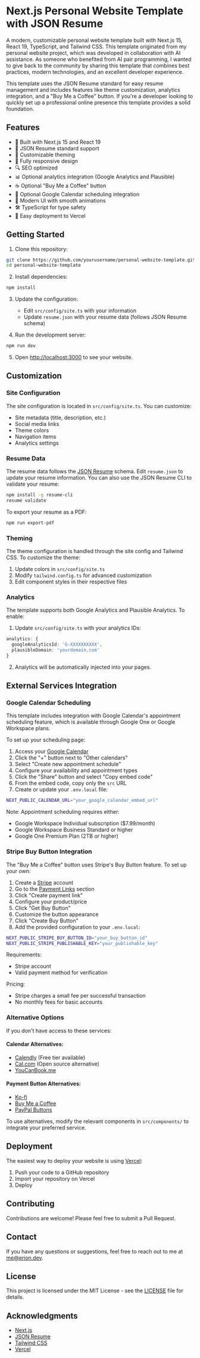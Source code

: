 # Next.js Personal Website Template with JSON Resume

A modern, customizable personal website template built with Next.js 15, React 19, TypeScript, and Tailwind CSS. This template originated from my personal website project, which was developed in collaboration with AI assistance. As someone who benefited from AI pair programming, I wanted to give back to the community by sharing this template that combines best practices, modern technologies, and an excellent developer experience.

This template uses the JSON Resume standard for easy resume management and includes features like theme customization, analytics integration, and a "Buy Me a Coffee" button. If you're a developer looking to quickly set up a professional online presence this template provides a solid foundation.

## Features

- 🚀 Built with Next.js 15 and React 19
- 📝 JSON Resume standard support
- 🎨 Customizable theming
- 📱 Fully responsive design
- 🔍 SEO optimized
- 📊 Optional analytics integration (Google Analytics and Plausible)
- ☕ Optional "Buy Me a Coffee" button
- 📅 Optional Google Calendar scheduling integration
- 🌙 Modern UI with smooth animations
- 🛠️ TypeScript for type safety
- 🎯 Easy deployment to Vercel

## Getting Started

1. Clone this repository:
```bash
git clone https://github.com/yourusername/personal-website-template.git
cd personal-website-template
```

2. Install dependencies:
```bash
npm install
```

3. Update the configuration:
   - Edit `src/config/site.ts` with your information
   - Update `resume.json` with your resume data (follows JSON Resume schema)

4. Run the development server:
```bash
npm run dev
```

5. Open [http://localhost:3000](http://localhost:3000) to see your website.

## Customization

### Site Configuration

The site configuration is located in `src/config/site.ts`. You can customize:

- Site metadata (title, description, etc.)
- Social media links
- Theme colors
- Navigation items
- Analytics settings

### Resume Data

The resume data follows the [JSON Resume](https://jsonresume.org) schema. Edit `resume.json` to update your resume information. You can also use the JSON Resume CLI to validate your resume:

```bash
npm install -g resume-cli
resume validate
```

To export your resume as a PDF:
```bash
npm run export-pdf
```

### Theming

The theme configuration is handled through the site config and Tailwind CSS. To customize the theme:

1. Update colors in `src/config/site.ts`
2. Modify `tailwind.config.ts` for advanced customization
3. Edit component styles in their respective files

### Analytics

The template supports both Google Analytics and Plausible Analytics. To enable:

1. Update `src/config/site.ts` with your analytics IDs:
```typescript
analytics: {
  googleAnalyticsId: 'G-XXXXXXXXXX',
  plausibleDomain: 'yourdomain.com'
}
```

2. Analytics will be automatically injected into your pages.

## External Services Integration

### Google Calendar Scheduling

This template includes integration with Google Calendar's appointment scheduling feature, which is available through Google One or Google Workspace plans.

To set up your scheduling page:

1. Access your [Google Calendar](https://calendar.google.com)
2. Click the "+" button next to "Other calendars"
3. Select "Create new appointment schedule"
4. Configure your availability and appointment types
5. Click the "Share" button and select "Copy embed code"
6. From the embed code, copy only the `src` URL
7. Create or update your `.env.local` file:

```bash
NEXT_PUBLIC_CALENDAR_URL="your_google_calendar_embed_url"
```

Note: Appointment scheduling requires either:
- Google Workspace Individual subscription ($7.99/month)
- Google Workspace Business Standard or higher
- Google One Premium Plan (2TB or higher)

### Stripe Buy Button Integration

The "Buy Me a Coffee" button uses Stripe's Buy Button feature. To set up your own:

1. Create a [Stripe](https://stripe.com) account
2. Go to the [Payment Links](https://dashboard.stripe.com/payment-links) section
3. Click "Create payment link"
4. Configure your product/price
5. Click "Get Buy Button"
6. Customize the button appearance
7. Click "Create Buy Button"
8. Add the provided configuration to your `.env.local`:

```bash
NEXT_PUBLIC_STRIPE_BUY_BUTTON_ID="your_buy_button_id"
NEXT_PUBLIC_STRIPE_PUBLISHABLE_KEY="your_publishable_key"
```

Requirements:
- Stripe account
- Valid payment method for verification

Pricing:
- Stripe charges a small fee per successful transaction
- No monthly fees for basic accounts

### Alternative Options

If you don't have access to these services:

#### Calendar Alternatives:
- [Calendly](https://calendly.com) (Free tier available)
- [Cal.com](https://cal.com) (Open source alternative)
- [YouCanBook.me](https://youcanbook.me)

#### Payment Button Alternatives:
- [Ko-fi](https://ko-fi.com)
- [Buy Me a Coffee](https://www.buymeacoffee.com)
- [PayPal Buttons](https://www.paypal.com/buttons)

To use alternatives, modify the relevant components in `src/components/` to integrate your preferred service.

## Deployment

The easiest way to deploy your website is using [Vercel](https://vercel.com):

1. Push your code to a GitHub repository
2. Import your repository on Vercel
3. Deploy

## Contributing

Contributions are welcome! Please feel free to submit a Pull Request.

## Contact

If you have any questions or suggestions, feel free to reach out to me at [me@erion.dev](mailto:me@erion.dev).

## License

This project is licensed under the MIT License - see the [LICENSE](LICENSE) file for details.

## Acknowledgments

- [Next.js](https://nextjs.org)
- [JSON Resume](https://jsonresume.org)
- [Tailwind CSS](https://tailwindcss.com)
- [Vercel](https://vercel.com)
